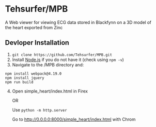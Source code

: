 Tehsurfer/MPB
======
A Web viewer for viewing ECG data stored in Blackfynn on a 3D model of the heart exported from Zinc

Devloper Installation
------
1. `git clone https://github.com/Tehsurfer/MPB.git`
2. Install [Node.js](https://nodejs.org/en/) if you do not have it (check using `npm -v`)
3. Navigate to the /MPB directory and: 
```
npm install webpack@4.19.0
npm install jquery
npm run build
```
4. Open simple_heart/index.html in Firex 

    OR
    
    Use `python -m http.server`
    
    Go to http://0.0.0.0:8000/simple_heart/index.html with Chrom
